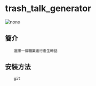 # trash_talk_generator
![nono](https://media.giphy.com/media/ghSthIMl32wotNBlnS/giphy.gif)

## 簡介
        選擇一個職業進行產生幹話
## 安裝方法 
        git 
